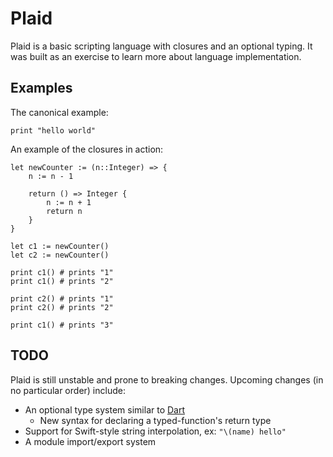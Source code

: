 # Plaid

Plaid is a basic scripting language with closures and an optional typing. It was built as an exercise to learn more about language implementation.

## Examples

The canonical example:

    print "hello world"

An example of the closures in action:

    let newCounter := (n::Integer) => {
        n := n - 1

        return () => Integer {
            n := n + 1
            return n
        }
    }

    let c1 := newCounter()
    let c2 := newCounter()

    print c1() # prints "1"
    print c1() # prints "2"

    print c2() # prints "1"
    print c2() # prints "2"

    print c1() # prints "3"

## TODO

Plaid is still unstable and prone to breaking changes. Upcoming changes (in no particular order) include:

+ An optional type system similar to [Dart](https://www.dartlang.org/articles/language/optional-types)
    + New syntax for declaring a typed-function's return type
+ Support for Swift-style string interpolation, ex: `"\(name) hello"`
+ A module import/export system
